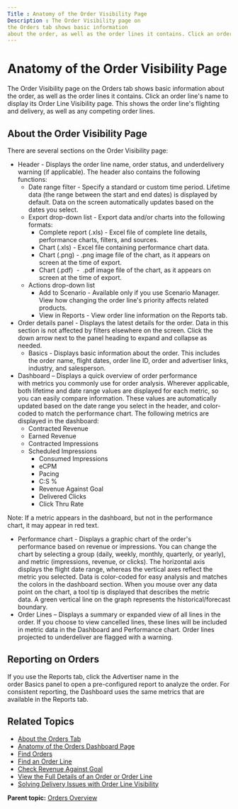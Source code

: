```yaml
---
Title : Anatomy of the Order Visibility Page
Description : The Order Visibility page on
the Orders tab shows basic information
about the order, as well as the order lines it contains. Click an order
---
```



# Anatomy of the Order Visibility Page



The Order Visibility page on
the Orders tab shows basic information
about the order, as well as the order lines it contains. Click an order
line's name to display its Order Line
Visibility page. This shows the order line's flighting and
delivery, as well as any competing order lines.



## About the Order Visibility Page

There are several sections on the Order
Visibility page:

- Header - Displays the order line name, order status, and underdelivery
  warning (if applicable). The header also contains the following
  functions:
  - Date range filter - Specify a standard or custom time period.
    Lifetime data (the range between the start and end dates) is
    displayed by default. Data on the screen automatically updates based
    on the dates you select.
  - Export drop-down list - Export data and/or charts into the following
    formats:
    - Complete report (.xls) - Excel file of complete line details,
      performance charts, filters, and sources.
    - Chart (.xls) - Excel file containing performance chart data.
    - Chart (.png) - .png image file of the chart, as it appears on
      screen at the time of export.
    - Chart (.pdf)  -  .pdf image file of the chart, as it appears on
      screen at the time of export.
  - Actions drop-down list
    - Add to Scenario - Available only if you use Scenario Manager. View
      how changing the order line's priority affects related products.
    - View in Reports - View order line information on
      the Reports tab.
- Order details panel - Displays the latest details for the order. Data
  in this section is not affected by filters elsewhere on the
  screen. Click the down arrow next to the panel heading to expand and
  collapse as needed.
  - Basics - Displays basic information about the order. This includes
    the order name, flight dates, order line ID, order and advertiser
    links, industry, and salesperson.
- Dashboard – Displays a quick overview of order performance
  with metrics you commonly use for order analysis. Wherever applicable,
  both lifetime and date range values are displayed for each metric, so
  you can easily compare information. These values are automatically
  updated based on the date range you select in the header, and
  color-coded to match the performance chart. The following metrics are
  displayed in the dashboard:
  - Contracted Revenue
  - Earned Revenue
  - Contracted Impressions
  - Scheduled Impressions
    - Consumed Impressions
    - eCPM
    - Pacing
    - C:S %
    - Revenue Against Goal
    - Delivered Clicks
    - Click Thru Rate



Note: If a metric appears in the
dashboard, but not in the performance chart, it may appear in red text.

- Performance chart - Displays a graphic chart of the order's
  performance based on revenue or impressions. You can change the chart
  by selecting a group (daily, weekly, monthly, quarterly, or yearly),
  and metric (impressions, revenue, or clicks). The horizontal axis
  displays the flight date range, whereas the vertical axes reflect the
  metric you selected. Data is color-coded for easy analysis and matches
  the colors in the dashboard section. When you mouse over any data
  point on the chart, a tool tip is displayed that describes the metric
  data. A green vertical line on the graph represents the
  historical/forecast boundary. 
- Order Lines – Displays a summary or expanded view of all lines in the
  order. If you choose to view cancelled lines, these lines will be
  included in metric data in the Dashboard and Performance chart. Order
  lines projected to underdeliver are flagged with a warning.





<div id="ID-00002051__section_fmf_sfw_mwb" >

## Reporting on Orders

If you use the Reports tab, click the
Advertiser name in the order Basics panel to open a
pre-configured report to analyze the order. For consistent reporting,
the Dashboard uses the same metrics that are available in
the Reports tab.



<div id="ID-00002051__section_snf_sfw_mwb" >

## Related Topics



<div id="ID-00002051__section_gmf_sfw_mwb" >

- <a href="about-the-orders-tab.html" class="xref">About the Orders
  Tab</a>
- <a href="anatomy-of-the-orders-dashboard-page.html" class="xref">Anatomy
  of the Orders Dashboard Page</a>
- <a href="find-orders.html" class="xref">Find Orders</a>
- <a href="find-an-order-line.html" class="xref">Find an Order Line</a>
- <a href="check-revenue-against-goal.html" class="xref">Check Revenue
  Against Goal</a>
- <a href="view-the-full-details-of-an-order-or-order-line.html"
  class="xref">View the Full Details of an Order or Order Line</a>
- <a href="solving-delivery-issues-with-order-line-visibility.html"
  class="xref">Solving Delivery Issues with Order Line Visibility</a>  
    





<div class="familylinks">

<div class="parentlink">

**Parent topic:**
<a href="../topics/orders-overview.html" class="link">Orders
Overview</a>






